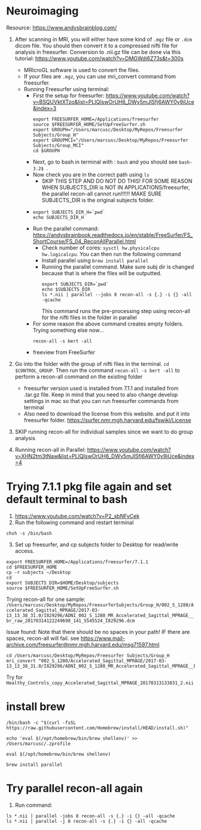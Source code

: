 # Neuroimaging
Resource: https://www.andysbrainblog.com/


1. After scanning in MRI, you will either have some kind of `.mgz` file or `.dcm` dicom file. You should then convert it to a compressed nifti file for analysis in freesurfer. Conversion to .nii.gz file can be done via this tutorial: https://www.youtube.com/watch?v=DMGWdi6Z73s&t=300s 
    - MRIcroGL software is used to convert the files. 
    - If your files are `.mgz`, you can use mri_convert command from freesurfer.  
    - Running Freesurfer using terminal: 
        - First the setup for freesurfer: https://www.youtube.com/watch?v=BSQUVktXTzo&list=PLIQIswOrUH6_DWy5mJlSfj6AWY0y9iUce&index=3 
            ```
            export FREESURFER_HOME=/Applications/freesurfer
            source $FREESURFER_HOME/SetUpFreeSurfer.sh
            export GROUPH="/Users/marcusc/Desktop/MyRepos/Freesurfer Subjects/Group_H"
            export GROUPMCI="/Users/marcusc/Desktop/MyRepos/Freesurfer Subjects/Group_MCI"
            cd $GROUPH
            ```
        - Next, go to bash in terminal with : `bash` and you should see `bash-3.2$ `.
        - Now check you are in the correct path using `ls` 
            - SKIP THIS STEP AND DO NOT DO THIS! FOR SOME REASON WHEN SUBJECTS_DIR is NOT IN APPLICATIONS/freesurfer, the parallel recon-all cannot run!!!!!! MAKE SURE SUBJECTS_DIR is the original subjects folder. 
        - 
            ```
            export SUBJECTS_DIR_H=`pwd` 
            echo SUBJECTS_DIR_H 
            ``` 
        - Run the parallel command: https://andysbrainbook.readthedocs.io/en/stable/FreeSurfer/FS_ShortCourse/FS_04_ReconAllParallel.html 
            - Check number of cores: ```sysctl hw.physicalcpu hw.logicalcpu```. You can then run the following command
            - Install parallel using ```brew install parallel ```
            - Running the parallel command. Make sure subj dir is changed because that is where the files will be outputted. 
                ```
                export SUBJECTS_DIR=`pwd`
                echo $SUBJECTS_DIR
                ls *.nii | parallel --jobs 8 recon-all -s {.} -i {} -all -qcache
                ```
                This command runs the pre-processing step using recon-all for the nifti files in the folder in parallel
        - For some reason the above command creates empty folders. Trying something else now... 
            ```
            recon-all -s bert -all
            ```
        - freeview from FreeSurfer


2. Go into the folder with the group of nifti files in the terminal. `cd $CONTROL_GROUP`. Then run the command `recon-all -s bert -all` to perform a recon-all command on the existing folder
    - freesurfer version used is installed from 7.1.1 and installed from .tar.gz file. Keep in mind that you need to also change develop settings in mac so that you can run freesurfer commands from terminal
    - Also need to download the license from this website. and put it into freesurfer folder. https://surfer.nmr.mgh.harvard.edu/fswiki/License 
3. SKIP running recon-all for individual samples since we want to do group analysis
4. Running recon-all in Parallel: https://www.youtube.com/watch?v=XHN2tm3tNaw&list=PLIQIswOrUH6_DWy5mJlSfj6AWY0y9iUce&index=4




# Trying 7.1.1 pkg file again and set default terminal to bash
1. https://www.youtube.com/watch?v=P2_sbNFvCek
2. Run the following command and restart terminal
```
chsh -s /bin/bash
```
3. Set up freesurfer, and cp subjects folder to Desktop for read/write access.
```
export FREESURFER_HOME=/Applications/freesurfer/7.1.1
cd $FREESURFER_HOME
cp -r subjects ~/Desktop
cd
export SUBJECTS_DIR=$HOME/Desktop/subjects
source $FREESURFER_HOME/SetUpFreeSurfer.sh
``````
Trying recon-all for one sample: 
`/Users/marcusc/Desktop/MyRepos/FreesurferSubjects/Group_H/002_S_1280/Accelerated_Sagittal_MPRAGE/2017-03-13_13_38_31.0/I829296/ADNI_002_S_1280_MR_Accelerated_Sagittal_MPRAGE__br_raw_20170314122249698_141_S545524_I829296.dcm`

Issue found: Note that there should be no spaces in your path! IF there are spaces, recon-all will fail. see https://www.mail-archive.com/freesurfer@nmr.mgh.harvard.edu/msg71597.html
```
cd /Users/marcusc/Desktop/MyRepos/Freesurfer Subjects/Group_H
mri_convert "002_S_1280/Accelerated_Sagittal_MPRAGE/2017-03-13_13_38_31.0/I829296/ADNI_002_S_1280_MR_Accelerated_Sagittal_MPRAGE__br_raw_20170314122249698_141_S545524_I829296.dcm"
```
Try for `Healthy_Controls_copy_Accelerated_Sagittal_MPRAGE_20170313133831_2.nii`

# install brew
```
/bin/bash -c "$(curl -fsSL https://raw.githubusercontent.com/Homebrew/install/HEAD/install.sh)"

echo 'eval $(/opt/homebrew/bin/brew shellenv)' >> /Users/marcusc/.zprofile

eval $(/opt/homebrew/bin/brew shellenv)

brew install parallel
```

# Try parallel recon-all again
1. Run command: 
```
ls *.nii | parallel -jobs 8 recon-all -s {.} -i {} -all -qcache
ls *.nii | parallel -j 8 recon-all -s {.} -i {} -all -qcache

```
